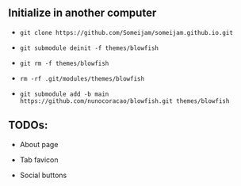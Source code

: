 ## Initialize in another computer

* `git clone https://github.com/Someijam/someijam.github.io.git`

* `git submodule deinit -f themes/blowfish`

* `git rm -f themes/blowfish`

* `rm -rf .git/modules/themes/blowfish`

* `git submodule add -b main https://github.com/nunocoracao/blowfish.git themes/blowfish`

## TODOs:

<!-- * Site description -->

* About page

* Tab favicon

<!-- * Home page components -->

* Social buttons

<!-- * Background image -->

